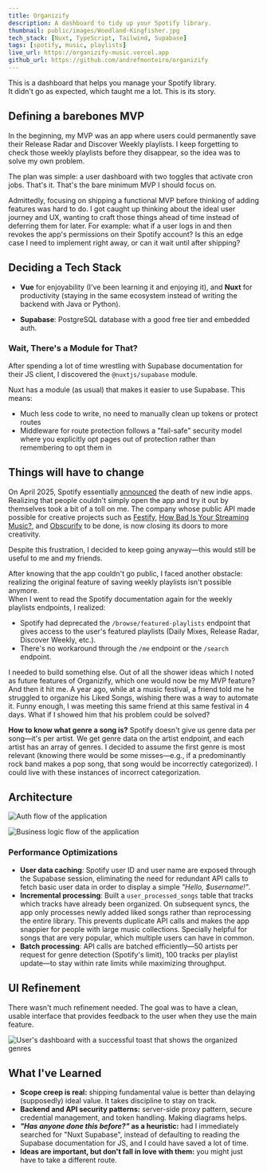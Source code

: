 ```yaml
---
title: Organizify
description: A dashboard to tidy up your Spotify library.
thumbnail: public/images/Woodland-Kingfisher.jpg
tech_stack: [Nuxt, TypeScript, Tailwind, Supabase]
tags: [spotify, music, playlists]
live_url: https://organizify-music.vercel.app
github_url: https://github.com/andrefmonteiro/organizify
---
```

This is a dashboard that helps you manage your Spotify library.  
It didn't go as expected, which taught me a lot. This is its story.

## Defining a barebones MVP

In the beginning, my MVP was an app where users could permanently save their Release Radar and Discover Weekly playlists. I keep forgetting to check those weekly playlists before they disappear, so the idea was to solve my own problem.

The plan was simple: a user dashboard with two toggles that activate cron jobs. That's it. That's the bare minimum MVP I should focus on.

Admittedly, focusing on shipping a functional MVP before thinking of adding features was hard to do. I got caught up thinking about the ideal user journey and UX, wanting to craft those things ahead of time instead of deferring them for later. For example: what if a user logs in and then revokes the app's permissions on their Spotify account? Is this an edge case I need to implement right away, or can it wait until after shipping?

## Deciding a Tech Stack

- **Vue** for enjoyability (I've been learning it and enjoying it), and **Nuxt** for productivity (staying in the same ecosystem instead of writing the backend with Java or Python).

- **Supabase**: PostgreSQL database with a good free tier and embedded auth.

### Wait, There's a Module for That?

After spending a lot of time wrestling with Supabase documentation for their JS client, I discovered the `@nuxtjs/supabase` module.

Nuxt has a module (as usual) that makes it easier to use Supabase. This means:
- Much less code to write, no need to manually clean up tokens or protect routes
- Middleware for route protection follows a "fail-safe" security model where you explicitly opt pages out of protection rather than remembering to opt them in

## Things will have to change

On April 2025, Spotify essentially [announced](https://developer.spotify.com/blog/2025-04-15-updating-the-criteria-for-web-api-extended-access) the death of new indie apps.  
Realizing that people couldn't simply open the app and try it out by themselves took a bit of a toll on me. The company whose public API made possible for creative projects such as [Festify](https://salty-beach-42139.herokuapp.com/), [How Bad Is Your Streaming Music?](https://pudding.cool/2021/10/judge-my-music/), and [Obscurify](https://www.obscurifymusic.com/login) to be done, is now closing its doors to more creativity.

Despite this frustration, I decided to keep going anyway—this would still be useful to me and my friends.

After knowing that the app couldn't go public, I faced another obstacle: realizing the original feature of saving weekly playlists isn't possible anymore.  
When I went to read the Spotify documentation again for the weekly playlists endpoints, I realized:

- Spotify had deprecated the `/browse/featured-playlists` endpoint that gives access to the user's featured playlists (Daily Mixes, Release Radar, Discover Weekly, etc.).
- There's no workaround through the `/me` endpoint or the `/search` endpoint.

I needed to build something else. Out of all the shower ideas which I noted as future features of Organizify, which one would now be my MVP feature?  
And then it hit me. A year ago, while at a music festival, a friend told me he struggled to organize his Liked Songs, wishing there was a way to automate it. Funny enough, I was meeting this same friend at this same festival in 4 days. What if I showed him that his problem could be solved?

**How to know what genre a song is?** Spotify doesn't give us genre data per song—it's per artist. We get genre data on the artist endpoint, and each artist has an array of genres. I decided to assume the first genre is most relevant (knowing there would be some misses—e.g., if a predominantly rock band makes a pop song, that song would be incorrectly categorized). I could live with these instances of incorrect categorization.

## Architecture
![Auth flow of the application](/images/portfolio//organizify/organizify-auth-flow.png "PKCE Flow")

![Business logic flow of the application](/images/portfolio/organizify/organizify-logic-flow.png "Server-side proxy pattern")

### Performance Optimizations

- **User data caching**: Spotify user ID and user name are exposed through the Supabase session, eliminating the need for redundant API calls to fetch basic user data in order to display a simple *"Hello, $username!"*.
- **Incremental processing**: Built a `user_processed_songs` table that tracks which tracks have already been organized. On subsequent syncs, the app only processes newly added liked songs rather than reprocessing the entire library. This prevents duplicate API calls and makes the app snappier for people with large music collections. Specially helpful for songs that are very popular, which multiple users can have in common.
- **Batch processing**: API calls are batched efficiently—50 artists per request for genre detection (Spotify's limit), 100 tracks per playlist update—to stay within rate limits while maximizing throughput.

## UI Refinement

There wasn't much refinement needed. The goal was to have a clean, usable interface that provides feedback to the user when they use the main feature.

![User's dashboard with a successful toast that shows the organized genres](/images/portfolio/organizify/organizify-dashboard.png "Good design is less design?")

## What I've Learned

- **Scope creep is real:** shipping fundamental value is better than delaying (supposedly) ideal value. It takes discipline to stay on track.
- **Backend and API security patterns:** server-side proxy pattern, secure credential management, and token handling. Making diagrams helps.
- ***"Has anyone done this before?"* as a heuristic:** had I immediately searched for "Nuxt Supabase", instead of defaulting to reading the Supabase documentation for JS, and I could have saved a lot of time.
- **Ideas are important, but don't fall in love with them:** you might just have to take a different route.
